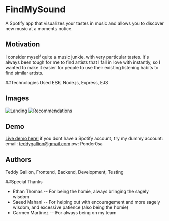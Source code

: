 # FindMySound

A Spotify app that visualizes your tastes in music and allows you to discover new music at a moments notice.

## Motivation
I consider myself quite a music junkie, with very particular tastes. It's always been tough for me to find artists that I fall in love with instantly, so I wanted to make it easier for people to use their existing listening habits to find similar artists.

##Technologies Used
ES6, Node.js, Express, EJS

## Images
![Landing](https://imgur.com/YDB60EJ.png)
![Recommendations](https://imgur.com/QPhtSb4.png)

## Demo
[Live demo here!](https://findmysound.herokuapp.com "Find My Sound")
if you dont have a Spotify account, try my dummy account:
email: teddygallion@gmail.com
pw: Ponder0sa
## Authors

Teddy Gallion, Frontend, Backend, Development, Testing

##Special Thanks

- Ethan Thomas -- For being the homie, always bringing the sagely wisdom
- Saeed Mahani -- For helping out with encouragement and more sagely wisdom, and excessive patience (also being the homie)
- Carmen Martinez -- For always being on my team
